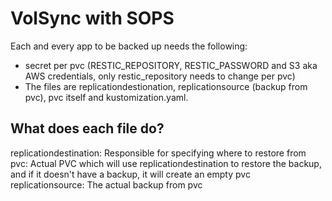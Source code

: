 # VolSync with SOPS

Each and every app to be backed up needs the following:
- secret per pvc (RESTIC_REPOSITORY, RESTIC_PASSWORD and S3 aka AWS credentials, only restic_repository needs to change per pvc)
- The files are replicationdestionation, replicationsource (backup from pvc), pvc itself and kustomization.yaml.



## What does each file do?


replicationdestination: Responsible for specifying where to restore from
pvc: Actual PVC which will use replicationdestination to restore the backup, and if it doesn't have a backup, it will create an empty pvc
replicationsource: The actual backup from pvc
